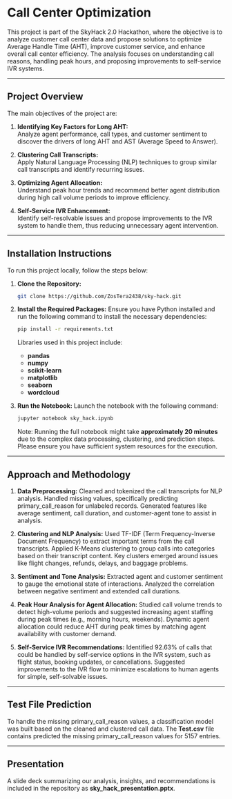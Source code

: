 # Call Center Optimization
This project is part of the SkyHack 2.0 Hackathon, where the objective is to analyze customer call center data and propose solutions to optimize Average Handle Time (AHT), improve customer service, and enhance overall call center efficiency. The analysis focuses on understanding call reasons, handling peak hours, and proposing improvements to self-service IVR systems.

---

## **Project Overview**

The main objectives of the project are:

1. **Identifying Key Factors for Long AHT:**  
   Analyze agent performance, call types, and customer sentiment to discover the drivers of long AHT and AST (Average Speed to Answer).
   
2. **Clustering Call Transcripts:**  
   Apply Natural Language Processing (NLP) techniques to group similar call transcripts and identify recurring issues.

3. **Optimizing Agent Allocation:**  
   Understand peak hour trends and recommend better agent distribution during high call volume periods to improve efficiency.

4. **Self-Service IVR Enhancement:**  
   Identify self-resolvable issues and propose improvements to the IVR system to handle them, thus reducing unnecessary agent intervention.

---

## **Installation Instructions**

To run this project locally, follow the steps below:

1. **Clone the Repository:**
   ```bash
   git clone https://github.com/ZosTera2438/sky-hack.git

2. **Install the Required Packages:**
   Ensure you have Python installed and run the following command to install the necessary dependencies:
   ```bash
   pip install -r requirements.txt
   ```
   Libraries used in this project include:
   
   - **pandas**
   - **numpy**
   - **scikit-learn**
   - **matplotlib**
   - **seaborn**
   - **wordcloud**

3. **Run the Notebook:**
  Launch the notebook with the following command:
   ```bash
   jupyter notebook sky_hack.ipynb
   ```
   Note: Running the full notebook might take **approximately 20 minutes** due to the complex data processing, clustering, and prediction steps. Please ensure you have sufficient system resources for the execution.

---

## Approach and Methodology

1. **Data Preprocessing:**
   Cleaned and tokenized the call transcripts for NLP analysis.
   Handled missing values, specifically predicting primary_call_reason for unlabeled records.
   Generated features like average sentiment, call duration, and customer-agent tone to assist in analysis.

2. **Clustering and NLP Analysis:**
   Used TF-IDF (Term Frequency-Inverse Document Frequency) to extract important terms from the call transcripts.
   Applied K-Means clustering to group calls into categories based on their transcript content.
   Key clusters emerged around issues like flight changes, refunds, delays, and baggage problems.

3. **Sentiment and Tone Analysis:**
   Extracted agent and customer sentiment to gauge the emotional state of interactions.
   Analyzed the correlation between negative sentiment and extended call durations.

4. **Peak Hour Analysis for Agent Allocation:**
   Studied call volume trends to detect high-volume periods and suggested increasing agent staffing during peak times (e.g., morning hours, weekends).
   Dynamic agent allocation could reduce AHT during peak times by matching agent availability with customer demand.

5. **Self-Service IVR Recommendations:**
   Identified 92.63% of calls that could be handled by self-service options in the IVR system, such as flight status, booking updates, or cancellations.
   Suggested improvements to the IVR flow to minimize escalations to human agents for simple, self-solvable issues.

---

## Test File Prediction

To handle the missing primary_call_reason values, a classification model was built based on the cleaned and clustered call data. The **Test.csv** file contains predicted the missing primary_call_reason values for 5157 entries.

---

## Presentation

A slide deck summarizing our analysis, insights, and recommendations is included in the repository as **sky_hack_presentation.pptx**.

